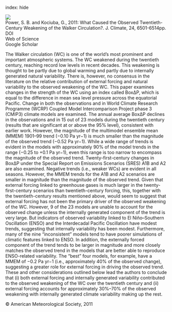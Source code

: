 index: hide

<div class="Citation">
    <div class="Citation-thumb CitationThumb-linked"  data-href="https://doi.org/10.1175/2011jcli4101.1">
      <img src="https://static.claimspace.cloud/climate-study-static/refs/thumbs/2/Power_and_Kociuba_2011b-thumb.png" />
    </div>

  <div class="Citation-body">
    <div class="Citation-text">Power, S. B. and Kociuba, G., 2011: What Caused the Observed Twentieth-Century Weakening of the Walker Circulation?. <span class="Article-journal">J. Climate, </span><span class="Article-volume">24, </span>6501-6514pp.</div>
    <div class="Citation-links">
      <div class="CitationLink" data-href="https://doi.org/10.1175/2011jcli4101.1">
        <div class="CitationLink-icon CitationLink-Doi"></div>
        <div class="CitationLink-text">DOI</div>
      </div>
      <div class="CitationLink" data-href="http://cel.webofknowledge.com/InboundService.do?customersID=atyponcel&smartRedirect=yes&mode=FullRecord&IsProductCode=Yes&product=CEL&Init=Yes&Func=Frame&action=retrieve&SrcApp=literatum&SrcAuth=atyponcel&SID=7CNc3cIRaBKjGbSujFM&UT=WOS:000298201300015">
        <div class="CitationLink-icon CitationLink-Isi"></div>
        <div class="CitationLink-text">Web of Science</div>
      </div>
      <div class="CitationLink" data-href="https://scholar.google.com/scholar?q=10.1175/2011jcli4101.1">
        <div class="CitationLink-icon CitationLink-Scholar"></div>
        <div class="CitationLink-text">Google Scholar</div>
      </div>
    </div>
  </div>
</div>

The Walker circulation (WC) is one of the world’s most prominent and important atmospheric systems. The WC weakened during the twentieth century, reaching record low levels in recent decades. This weakening is thought to be partly due to global warming and partly due to internally generated natural variability. There is, however, no consensus in the literature on the relative contribution of external forcing and natural variability to the observed weakening of the WC. This paper examines changes in the strength of the WC using an index called BoxΔP, which is equal to the difference in mean sea level pressure across the equatorial Pacific. Change in both the observations and in World Climate Research Programme (WCRP) Coupled Model Intercomparison Project phase 3 (CMIP3) climate models are examined. The annual average BoxΔP declines in the observations and in 15 out of 23 models during the twentieth century (results that are significant at or above the 95% level), consistent with earlier work. However, the magnitude of the multimodel ensemble mean (MMEM) 1901–99 trend (−0.10 Pa yr−1) is much smaller than the magnitude of the observed trend (−0.52 Pa yr−1). While a wide range of trends is evident in the models with approximately 90% of the model trends in the range (−0.25 to +0.1 Pa yr−1), even this range is too narrow to encompass the magnitude of the observed trend. Twenty-first-century changes in BoxΔP under the Special Report on Emissions Scenarios (SRES) A1B and A2 are also examined. Negative trends (i.e., weaker WCs) are evident in all seasons. However, the MMEM trends for the A1B and A2 scenarios are smaller in magnitude than the magnitude of the observed trend. Given that external forcing linked to greenhouse gases is much larger in the twenty-first-century scenarios than twentieth-century forcing, this, together with the twentieth-century results mentioned above, would seem to suggest that external forcing has not been the primary driver of the observed weakening of the WC. However, 9 of the 23 models are unable to account for the observed change unless the internally generated component of the trend is very large. But indicators of observed variability linked to El Niño–Southern Oscillation (ENSO) and the Interdecadal Pacific Oscillation have modest trends, suggesting that internally variability has been modest. Furthermore, many of the nine “inconsistent” models tend to have poorer simulations of climatic features linked to ENSO. In addition, the externally forced component of the trend tends to be larger in magnitude and more closely matches the observed trend in the models that are better able to reproduce ENSO-related variability. The “best” four models, for example, have a MMEM of −0.2 Pa yr−1 (i.e., approximately 40% of the observed change), suggesting a greater role for external forcing in driving the observed trend. These and other considerations outlined below lead the authors to conclude that (i) both external forcing and internally generated variability contributed to the observed weakening of the WC over the twentieth century and (ii) external forcing accounts for approximately 30%–70% of the observed weakening with internally generated climate variability making up the rest.

<div class="Citation-copy">
&copy; American Meteorological Society, 2011
</div>